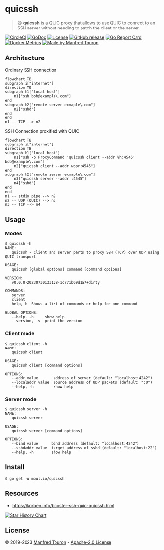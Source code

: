 # quicssh

> :smile: **quicssh** is a QUIC proxy that allows to use QUIC to connect to an SSH server without needing to patch the client or the server.

[![CircleCI](https://circleci.com/gh/moul/quicssh.svg?style=shield)](https://circleci.com/gh/moul/quicssh)
[![GoDoc](https://godoc.org/moul.io/quicssh?status.svg)](https://godoc.org/moul.io/quicssh)
[![License](https://img.shields.io/github/license/moul/quicssh.svg)](https://github.com/moul/quicssh/blob/master/LICENSE)
[![GitHub release](https://img.shields.io/github/release/moul/quicssh.svg)](https://github.com/moul/quicssh/releases)
[![Go Report Card](https://goreportcard.com/badge/moul.io/quicssh)](https://goreportcard.com/report/moul.io/quicssh)
[![Docker Metrics](https://images.microbadger.com/badges/image/moul/quicssh.svg)](https://microbadger.com/images/moul/quicssh)
[![Made by Manfred Touron](https://img.shields.io/badge/made%20by-Manfred%20Touron-blue.svg?style=flat)](https://manfred.life/)

## Architecture

Ordinary SSH connection

```mermaid
flowchart TB
subgraph i["internet"]
direction TB
subgraph h1["local host"]
    n1["ssh bob@example\.com"]
end
subgraph h2["remote server exmaple\.com"]
    n2["sshd"]
end
end
n1 -- TCP --> n2
```

SSH Connection proxified with QUIC

```mermaid
flowchart TB
subgraph i["internet"]
direction TB
subgraph h1["local host"]
    n1["ssh -o ProxyCommand 'quicssh client --addr %h:4545' bob@example\.com"]
    n2["quicssh client --addr wopr:4545"]
end
subgraph h2["remote server exmaple\.com"]
    n3["quicssh server --addr :4545"]
    n4["sshd"]
end
end
n1 -- stdio pipe --> n2
n2 -- UDP (QUIC) --> n3
n3 -- TCP --> n4
```

## Usage

### Modes

```console
$ quicssh -h
NAME:
   quicssh - Client and server parts to proxy SSH (TCP) over UDP using QUIC transport

USAGE:
   quicssh [global options] command [command options]

VERSION:
   v0.0.0-20230730133128-1c771b69d1a7+dirty

COMMANDS:
   server
   client
   help, h  Shows a list of commands or help for one command

GLOBAL OPTIONS:
   --help, -h     show help
   --version, -v  print the version
```

### Client mode

```console
$ quicssh client -h
NAME:
   quicssh client

USAGE:
   quicssh client [command options]

OPTIONS:
   --addr value       address of server (default: "localhost:4242")
   --localaddr value  source address of UDP packets (default: ":0")
   --help, -h         show help
```

### Server mode

```console
$ quicssh server -h
NAME:
   quicssh server

USAGE:
   quicssh server [command options]

OPTIONS:
   --bind value      bind address (default: "localhost:4242")
   --sshdaddr value  target address of sshd (default: "localhost:22")
   --help, -h        show help
```

## Install

```console
$ go get -u moul.io/quicssh
```

## Resources

- https://korben.info/booster-ssh-quic-quicssh.html

[![Star History Chart](https://api.star-history.com/svg?repos=moul/quicssh&type=Date)](https://star-history.com/#moul/quicssh&Date)

## License

© 2019-2023 [Manfred Touron](https://manfred.life) -
[Apache-2.0 License](https://github.com/moul/quicssh/blob/master/LICENSE)
